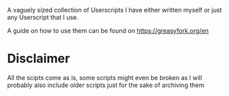 A vaguely sized collection of Userscripts I have either written myself or just any Userscript that I use.

A guide on how to use them can be found on https://greasyfork.org/en

# Disclaimer
All the scipts come as is, some scripts might even be broken as I will probably also include older scripts just for the sake of archiving them